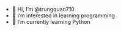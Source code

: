 - 👋 Hi, I’m @trungquan710
- 👀 I’m interested in learning programming
- 🌱 I’m currently learning Python

<!---
trungquan710/trungquan710 is a ✨ special ✨ repository because its `README.md` (this file) appears on your GitHub profile.
You can click the Preview link to take a look at your changes.
--->
